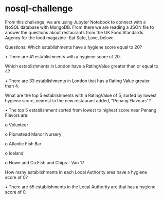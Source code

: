 # nosql-challenge
From this challenge, we are using Jupyter Notebook to connect with a NoSQL database with MongoDB. From there we are reading a JSON file to answer the questions about restaurants from the UK Food Standards Agency for the food magazine- Eat Safe, Love, below:

Questions:
Which establishments have a hygiene score equal to 20?
  <p>•	There are 41 establishments with a hygiene score of 20.<br>
    
Which establishments in London have a RatingValue greater than or equal to 4?
 <p>•	There are 33 establishments in London that has a Rating Value greater than 4.<br>
   
What are the top 5 establishments with a RatingValue of 5, sorted by lowest hygiene score, nearest to the new restaurant added, "Penang Flavours"?
  <p>•	The top 5 establishment sorted from lowest to highest score near Penang Flavors are:<br>
      <p>o	Volunteer<br>
      <p>o	Plumstead Manor Nursery<br>
      <p>o	Atlantic Fish Bar<br>
      <p>o	Iceland<br>
      <p>o	Howe and Co Fish and Chips - Van 17<br>
        
How many establishments in each Local Authority area have a hygiene score of 0?
  <p>•	There are 55 establishments in the Local Authority are that has a hygiene score of 0.<br>

